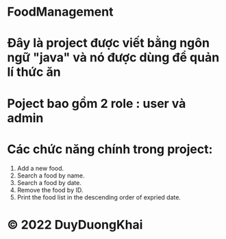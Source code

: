 # FoodManagement
# Đây là project được viết bằng ngôn ngữ "java" và nó được dùng để quản lí thức ăn 
# Poject bao gồm 2 role : user và admin
# Các chức năng chính trong project: 
1. Add a new food.
2. Search a food by name. 
3. Search a food by date. 
4. Remove the food by ID. 
5. Print the food list in the descending order of expried date. 

# © 2022 DuyDuongKhai
